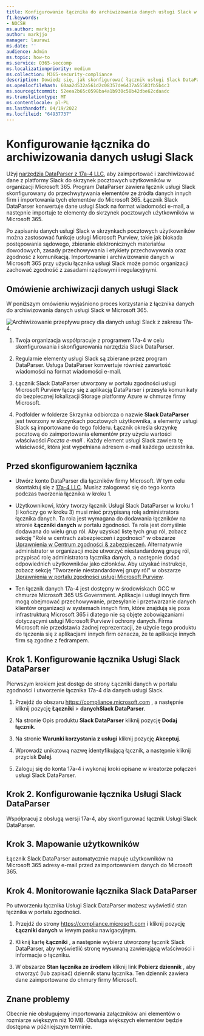 ```yaml
---
title: Konfigurowanie łącznika do archiwizowania danych usługi Slack w Microsoft 365
f1.keywords:
- NOCSH
ms.author: markjjo
author: markjjo
manager: laurawi
ms.date: ''
audience: Admin
ms.topic: how-to
ms.service: O365-seccomp
ms.localizationpriority: medium
ms.collection: M365-security-compliance
description: Dowiedz się, jak skonfigurować łącznik usługi Slack DataParser 17a-4 i używać go do importowania i archiwizowania danych usługi Slack w Microsoft 365.
ms.openlocfilehash: 60aa2d532a561d2c08357de6437a55583fb5b4c3
ms.sourcegitcommit: 52eea2b65c0598ba4a1b930c58b42dbe62cdaadc
ms.translationtype: MT
ms.contentlocale: pl-PL
ms.lasthandoff: 04/19/2022
ms.locfileid: "64937737"
---
```

# <a name="set-up-a-connector-to-archive-slack-data"></a>Konfigurowanie łącznika do archiwizowania danych usługi Slack

Użyj [narzędzia DataParser z 17a-4 LLC](https://www.17a-4.com/slack-dataparser/), aby zaimportować i zarchiwizować dane z platformy Slack do skrzynek pocztowych użytkowników w organizacji Microsoft 365. Program DataParser zawiera łącznik usługi Slack skonfigurowany do przechwytywania elementów ze źródła danych innych firm i importowania tych elementów do Microsoft 365. Łącznik Slack DataParser konwertuje dane usługi Slack na format wiadomości e-mail, a następnie importuje te elementy do skrzynek pocztowych użytkowników w Microsoft 365.

Po zapisaniu danych usługi Slack w skrzynkach pocztowych użytkowników można zastosować funkcje usługi Microsoft Purview, takie jak blokada postępowania sądowego, zbieranie elektronicznych materiałów dowodowych, zasady przechowywania i etykiety przechowywania oraz zgodność z komunikacją. Importowanie i archiwizowanie danych w Microsoft 365 przy użyciu łącznika usługi Slack może pomóc organizacji zachować zgodność z zasadami rządowymi i regulacyjnymi.

## <a name="overview-of-archiving-slack-data"></a>Omówienie archiwizacji danych usługi Slack

W poniższym omówieniu wyjaśniono proces korzystania z łącznika danych do archiwizowania danych usługi Slack w Microsoft 365.

![Archiwizowanie przepływu pracy dla danych usługi Slack z zakresu 17a-4.](../media/SlackDataParserConnectorWorkflow.png)

1. Twoja organizacja współpracuje z programem 17a-4 w celu skonfigurowania i skonfigurowania narzędzia Slack DataParser.

2. Regularnie elementy usługi Slack są zbierane przez program DataParser. Usługa DataParser konwertuje również zawartość wiadomości na format wiadomości e-mail.

3. Łącznik Slack DataParser utworzony w portalu zgodności usługi Microsoft Purview łączy się z aplikacją DataParser i przesyła komunikaty do bezpiecznej lokalizacji Storage platformy Azure w chmurze firmy Microsoft.

4. Podfolder w folderze Skrzynka odbiorcza o nazwie **Slack DataParser** jest tworzony w skrzynkach pocztowych użytkownika, a elementy usługi Slack są importowane do tego folderu. Łącznik określa skrzynkę pocztową do zaimportowania elementów przy użyciu wartości właściwości *Poczta e-mail* . Każdy element usługi Slack zawiera tę właściwość, która jest wypełniana adresem e-mail każdego uczestnika.

## <a name="before-you-set-up-a-connector"></a>Przed skonfigurowaniem łącznika

- Utwórz konto DataParser dla łączników firmy Microsoft. W tym celu skontaktuj się z [17a-4 LLC](https://www.17a-4.com/contact/). Musisz zalogować się do tego konta podczas tworzenia łącznika w kroku 1.

- Użytkownikowi, który tworzy łącznik Usługi Slack DataParser w kroku 1 (i kończy go w kroku 3) musi mieć przypisaną rolę administratora łącznika danych. Ta rola jest wymagana do dodawania łączników na stronie **Łączniki danych** w portalu zgodności. Ta rola jest domyślnie dodawana do wielu grup ról. Aby uzyskać listę tych grup ról, zobacz sekcję "Role w centrach zabezpieczeń i zgodności" w obszarze [Uprawnienia w Centrum zgodności & zabezpieczeń](../security/office-365-security/permissions-in-the-security-and-compliance-center.md#roles-in-the-security--compliance-center). Alternatywnie administrator w organizacji może utworzyć niestandardową grupę ról, przypisać rolę administratora łącznika danych, a następnie dodać odpowiednich użytkowników jako członków. Aby uzyskać instrukcje, zobacz sekcję "Tworzenie niestandardowej grupy ról" w obszarze [Uprawnienia w portalu zgodności usługi Microsoft Purview](microsoft-365-compliance-center-permissions.md#create-a-custom-role-group).

- Ten łącznik danych 17a-4 jest dostępny w środowiskach GCC w chmurze Microsoft 365 US Government. Aplikacje i usługi innych firm mogą obejmować przechowywanie, przesyłanie i przetwarzanie danych klientów organizacji w systemach innych firm, które znajdują się poza infrastrukturą Microsoft 365 i dlatego nie są objęte zobowiązaniami dotyczącymi usługi Microsoft Purview i ochrony danych. Firma Microsoft nie przedstawia żadnej reprezentacji, że użycie tego produktu do łączenia się z aplikacjami innych firm oznacza, że te aplikacje innych firm są zgodne z fedrampem.

## <a name="step-1-set-up-a-slack-dataparser-connector"></a>Krok 1. Konfigurowanie łącznika Usługi Slack DataParser

Pierwszym krokiem jest dostęp do strony Łączniki danych w portalu zgodności i utworzenie łącznika 17a-4 dla danych usługi Slack.

1. Przejdź do obszaru <https://compliance.microsoft.com> , a następnie kliknij pozycję **Łączniki** >  **danychSlack DataParser**.

2. Na stronie Opis produktu **Slack DataParser** kliknij pozycję **Dodaj łącznik**.

3. Na stronie **Warunki korzystania z usługi** kliknij pozycję **Akceptuj**.

4. Wprowadź unikatową nazwę identyfikującą łącznik, a następnie kliknij przycisk **Dalej**.

5. Zaloguj się do konta 17a-4 i wykonaj kroki opisane w kreatorze połączeń usługi Slack DataParser.

## <a name="step-2-configure-the-slack-dataparser-connector"></a>Krok 2. Konfigurowanie łącznika Usługi Slack DataParser

Współpracuj z obsługą wersji 17a-4, aby skonfigurować łącznik Usługi Slack DataParser.

## <a name="step-3-map-users"></a>Krok 3. Mapowanie użytkowników

Łącznik Slack DataParser automatycznie mapuje użytkowników na Microsoft 365 adresy e-mail przed zaimportowaniem danych do Microsoft 365.

## <a name="step-4-monitor-the-slack-dataparser-connector"></a>Krok 4. Monitorowanie łącznika Slack DataParser

Po utworzeniu łącznika Usługi Slack DataParser możesz wyświetlić stan łącznika w portalu zgodności.

1. Przejdź do strony <https://compliance.microsoft.com> i kliknij pozycję **Łączniki danych** w lewym pasku nawigacyjnym.

2. Kliknij kartę **Łączniki** , a następnie wybierz utworzony łącznik Slack DataParser, aby wyświetlić stronę wysuwaną zawierającą właściwości i informacje o łączniku.

3. W obszarze **Stan łącznika ze źródłem** kliknij link **Pobierz dziennik** , aby otworzyć (lub zapisać) dziennik stanu łącznika. Ten dziennik zawiera dane zaimportowane do chmury firmy Microsoft.

## <a name="known-issues"></a>Znane problemy

Obecnie nie obsługujemy importowania załączników ani elementów o rozmiarze większym niż 10 MB. Obsługa większych elementów będzie dostępna w późniejszym terminie.
